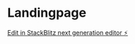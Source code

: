 # Landingpage

[Edit in StackBlitz next generation editor ⚡️](https://stackblitz.com/~/github.com/SriramSudhir01/Landingpage)
